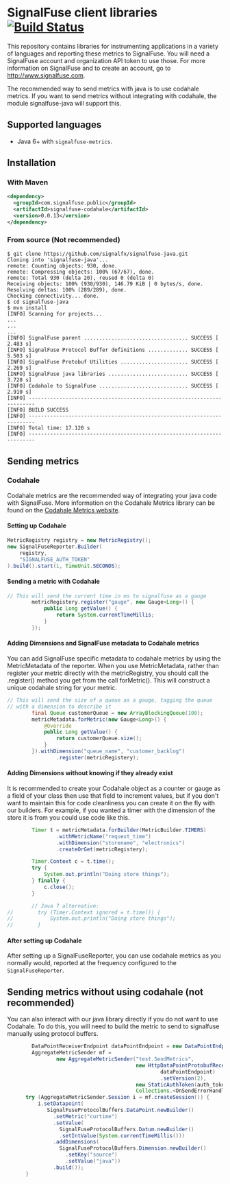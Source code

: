 # SignalFuse client libraries [![Build Status](https://travis-ci.org/signalfx/signalfuse-java.svg?branch=master)](https://travis-ci.org/signalfx/signalfuse-java)

This repository contains libraries for instrumenting applications in a
variety of languages and reporting these metrics to SignalFuse. You will
need a SignalFuse account and organization API token to use those. For
more information on SignalFuse and to create an account, go to
http://www.signalfuse.com.

The recommended way to send metrics with java is to use codahale metrics.
If you want to send metrics without integrating with codahale, the module
signalfuse-java will support this.

## Supported languages

* Java 6+ with `signalfuse-metrics`.

## Installation

### With Maven

```xml
<dependency>
  <groupId>com.signalfuse.public</groupId>
  <artifactId>signalfuse-codahale</artifactId>
  <version>0.0.13</version>
</dependency>
```

### From source (Not recommended)

```
$ git clone https://github.com/signalfx/signalfuse-java.git
Cloning into 'signalfuse-java'...
remote: Counting objects: 930, done.
remote: Compressing objects: 100% (67/67), done.
remote: Total 930 (delta 20), reused 0 (delta 0)
Receiving objects: 100% (930/930), 146.79 KiB | 0 bytes/s, done.
Resolving deltas: 100% (289/289), done.
Checking connectivity... done.
$ cd signalfuse-java
$ mvn install
[INFO] Scanning for projects...
...
...
...
[INFO] SignalFuse parent .................................. SUCCESS [  2.483 s]
[INFO] SignalFuse Protocol Buffer definitions ............. SUCCESS [  5.503 s]
[INFO] SignalFuse Protobuf Utilities ...................... SUCCESS [  2.269 s]
[INFO] SignalFuse java libraries .......................... SUCCESS [  3.728 s]
[INFO] Codahale to SignalFuse ............................. SUCCESS [  2.910 s]
[INFO] ------------------------------------------------------------------------
[INFO] BUILD SUCCESS
[INFO] ------------------------------------------------------------------------
[INFO] Total time: 17.120 s
[INFO] ------------------------------------------------------------------------
```

## Sending metrics

### Codahale

Codahale metrics are the recommended way of integrating your java code with SignalFuse.
More information on the Codahale Metrics library can be found on the
[Codahale Metrics website](https://dropwizard.github.io/metrics/).

#### Setting up Codahale

```java
MetricRegistry registry = new MetricRegistry();
new SignalFuseReporter.Builder(
    registry,
    "SIGNALFUSE_AUTH_TOKEN"
).build().start(1, TimeUnit.SECONDS);
```

#### Sending a metric with Codahale

```java
// This will send the current time in ms to signalfuse as a gauge
        metricRegistery.register("gauge", new Gauge<Long>() {
            public Long getValue() {
                return System.currentTimeMillis;
            }
        });
```

#### Adding Dimensions and SignalFuse metadata to Codahale metrics

You can add SignalFuse specific metadata to codahale metrics by using
the MetricMetadata of the reporter.  When you use MetricMetadata, rather
than register your metric directly with the metricRegistry, you should
call the .register() method you get from the call forMetric().  This will
construct a unique codahale string for your metric.

```java
// This will send the size of a queue as a gauge, tagging the queue
// with a dimension to describe it
        final Queue customerQueue = new ArrayBlockingQueue(100);
        metricMetadata.forMetric(new Gauge<Long>() {
            @Override
            public Long getValue() {
                return customerQueue.size();
            }
        }).withDimension("queue_name", "customer_backlog")
                .register(metricRegistery);
```

#### Adding Dimensions without knowing if they already exist

It is recommended to create your Codahale object as a counter
or gauge as a field of your class then use that field to increment
values, but if you don't want to maintain this for code cleanliness 
you can create it on the fly with our builders.  For example, if you
wanted a timer with the dimension of the store it is from you could
use code like this.

```java
        Timer t = metricMetadata.forBuilder(MetricBuilder.TIMERS)
                .withMetricName("request_time")
                .withDimension("storename", "electronics")
                .createOrGet(metricRegistery);

        Timer.Context c = t.time();
        try {
            System.out.println("Doing store things");
        } finally {
            c.close();
        }

        // Java 7 alternative:
//        try (Timer.Context ignored = t.time()) {
//            System.out.println("Doing store things");
//        }

```

#### After setting up Codahale

After setting up a SignalFuseReporter, you can use codahale metrics as
you normally would, reported at the frequency configured to the
`SignalFuseReporter`.

## Sending metrics without using codahale (not recommended)

You can also interact with our java library directly if you do not want to use
 Codahale.  To do this, you will need to build the metric to send to
 signalfuse manually using protocol buffers.
```java
        DataPointReceiverEndpoint dataPointEndpoint = new DataPointEndpoint();
        AggregateMetricSender mf =
                new AggregateMetricSender("test.SendMetrics",
                                          new HttpDataPointProtobufReceiverFactory(
                                                  dataPointEndpoint)
                                                  .setVersion(2),
                                          new StaticAuthToken(auth_token),
                                          Collections.<OnSendErrorHandler>emptyList());
      try (AggregateMetricSender.Session i = mf.createSession()) {
          i.setDatapoint(
             SignalFuseProtocolBuffers.DataPoint.newBuilder()
               .setMetric("curtime")
               .setValue(
                 SignalFuseProtocolBuffers.Datum.newBuilder()
                 .setIntValue(System.currentTimeMillis()))
               .addDimensions(
                 SignalFuseProtocolBuffers.Dimension.newBuilder()
                   .setKey("source")
                   .setValue("java"))
               .build());
      }

```
